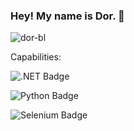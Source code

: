 ### Hey! My name is Dor. :space_invader:

![dor-bl](https://komarev.com/ghpvc/?username=Dor-bl)

Capabilities: 

![.NET Badge](https://img.shields.io/badge/.NET-purple)

![Python Badge](https://img.shields.io/badge/Python-blue)

![Selenium Badge](https://img.shields.io/badge/Selenium-Test%20Automation-brightgreen)
